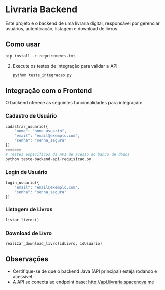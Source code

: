 # Livraria Backend

Este projeto é o backend de uma livraria digital, responsável por gerenciar usuários, autenticação, listagem e download de livros.

## Como usar

   ```bash
   pip install -r requirements.txt
   ```

2. Execute os testes de integração para validar a API:
   ```bash
   python teste_integracao.py
   ```

## Integração com o Frontend

O backend oferece as seguintes funcionalidades para integração:

### Cadastro de Usuário
```python
cadastrar_usuario({
    "nome": "nome_usuario",
    "email": "email@exemplo.com",
    "senha": "senha_segura"
})
=======
# Testes específicos da API de acesso ao banco de dados
python teste-backend-api-requisicao.py
```

### Login de Usuário
```python
login_usuario({
    "email": "email@exemplo.com",
    "senha": "senha_segura"
})
```

### Listagem de Livros
```python
listar_livros()
```

### Download de Livro
```python
realizar_download_livro(idLivro, idUsuario)
```

## Observações
- Certifique-se de que o backend Java (API principal) esteja rodando e acessível.
- A API se conecta ao endpoint base: http://api.livraria.spacenova.me
